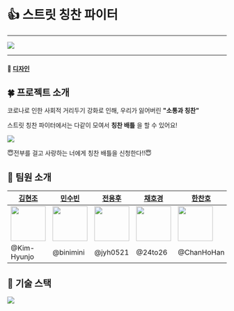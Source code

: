 # 👍 스트릿 칭찬 파이터
---
![](https://i.imgur.com/0GkIs4T.png)

---

#### 💖 [디자인](https://www.figma.com/file/1bEDvD5PXRpJ02BggIs0gH/Untitled?node-id=0%3A1)


## 🍀 프로젝트 소개

코로나로 인한 사회적 거리두기 강화로 인해, 우리가 잃어버린 **"소통과 칭찬"**

스트릿 칭찬 파이터에서는 다같이 모여서 **칭찬 배틀** 을 할 수 있어요!


![](https://i.imgur.com/BTaa6cb.png)

😇전부를 걸고 사랑하는 너에게 칭찬 배틀을 신청한다!!😇




## 🌷 팀원 소개

|[김현조](https://github.com/Kim-Hyunjo)|[민수빈](https://github.com/binimini)|[전용후](https://github.com/jyh0521)|[채호경](https://github.com/24to26)|[한찬호](https://github.com/ChanHoHan)|[황정빈](https://github.com/jeongbbn)
|------|------|------|------|------|------|
|<img src="https://github.com/Kim-Hyunjo.png" width="80">|<img src="https://github.com/binimini.png" width="80">|<img src="https://github.com/jyh0521.png" width="80"> |<img src="https://github.com/24to26.png" width="80">|<img src="https://github.com/ChanHoHan.png" width="80">|<img src="https://github.com/jeongbbn.png" width="80">|
|@Kim-Hyunjo|@binimini|@jyh0521|@24to26|@ChanHoHan|@jeongbbn|


## 🌻 기술 스택
![](https://i.imgur.com/10doTFN.png)
